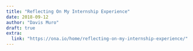 ```yaml
---
title: "Reflecting On My Internship Experience"
date: 2018-09-12
author: "Davis Muro"
draft: true
extra:
  link: "https://ona.io/home/reflecting-on-my-internship-experience/"
---
```

